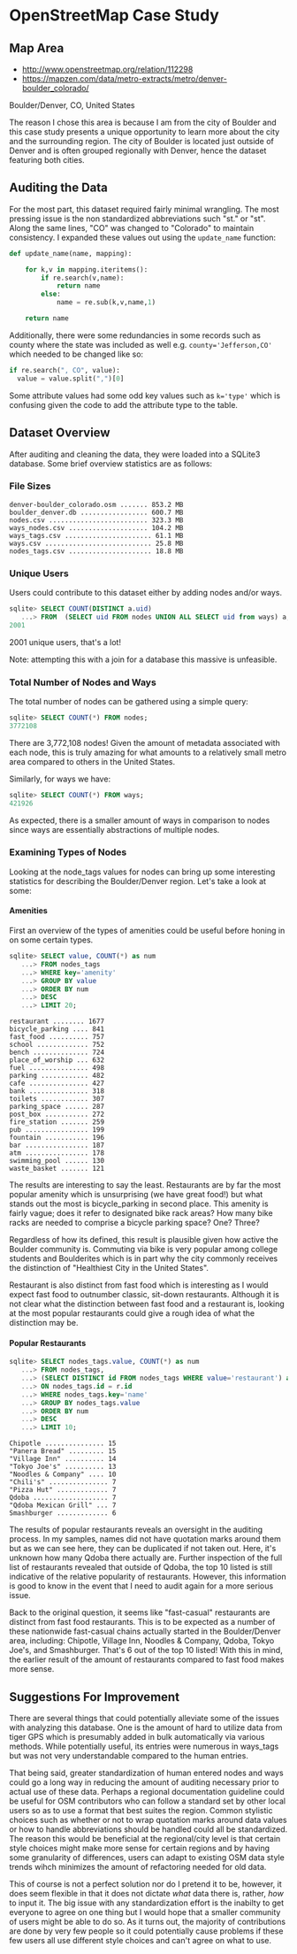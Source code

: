 # OpenStreetMap Case Study

## Map Area

* http://www.openstreetmap.org/relation/112298
* https://mapzen.com/data/metro-extracts/metro/denver-boulder_colorado/

Boulder/Denver, CO, United States

The reason I chose this area is because I am from the city of Boulder and this case study presents a unique opportunity to learn more about the city and the surrounding region. The city of Boulder is located just outside of Denver and is often grouped regionally with Denver, hence the dataset featuring both cities.

## Auditing the Data

For the most part, this dataset required fairly minimal wrangling. The most pressing issue is the non standardized abbreviations such "st." or "st". Along the same lines, "CO" was changed to "Colorado" to maintain consistency. I expanded these values out using the `update_name` function:

```python
def update_name(name, mapping):

    for k,v in mapping.iteritems():
        if re.search(v,name):
            return name
        else:
            name = re.sub(k,v,name,1)

    return name
```

Additionally, there were some redundancies in some records such as county where the state was included as well e.g. `county='Jefferson,CO'` which needed to be changed like so:

```python
if re.search(", CO", value):
  value = value.split(",")[0]
```

Some attribute values had some odd key values such as `k='type'` which is confusing given the code to add the attribute type to the table.


## Dataset Overview

After auditing and cleaning the data, they were loaded into a SQLite3 database. Some brief overview statistics are as follows:

### File Sizes

```
denver-boulder_colorado.osm ....... 853.2 MB
boulder_denver.db ................. 600.7 MB
nodes.csv ......................... 323.3 MB
ways_nodes.csv .................... 104.2 MB
ways_tags.csv ...................... 61.1 MB
ways.csv ........................... 25.8 MB
nodes_tags.csv ..................... 18.8 MB
```

### Unique Users

Users could contribute to this dataset either by adding nodes and/or ways.

```SQL
sqlite> SELECT COUNT(DISTINCT a.uid)
   ...> FROM  (SELECT uid FROM nodes UNION ALL SELECT uid from ways) a;
2001
```

2001 unique users, that's a lot!

Note: attempting this with a join for a database this massive is unfeasible.

### Total Number of Nodes and Ways

The total number of nodes can be gathered using a simple query:

```SQL
sqlite> SELECT COUNT(*) FROM nodes;
3772108
```
There are 3,772,108 nodes! Given the amount of metadata associated with each node, this is truly amazing for what amounts to a relatively small metro area compared to others in the United States.

Similarly, for ways we have:

```SQL
sqlite> SELECT COUNT(*) FROM ways;
421926
```

As expected, there is a smaller amount of ways in comparison to nodes since ways are essentially abstractions of multiple nodes.

### Examining Types of Nodes

Looking at the node_tags values for nodes can bring up some interesting statistics for describing the Boulder/Denver region. Let's take a look at some:

#### Amenities

First an overview of the types of amenities could be useful before honing in on some certain types.

```SQL
sqlite> SELECT value, COUNT(*) as num
   ...> FROM nodes_tags
   ...> WHERE key='amenity'
   ...> GROUP BY value
   ...> ORDER BY num
   ...> DESC
   ...> LIMIT 20;
```

```
restaurant ........ 1677
bicycle_parking .... 841
fast_food .......... 757
school ............. 752
bench .............. 724
place_of_worship ... 632
fuel ............... 498
parking ............ 482
cafe ............... 427
bank ............... 318
toilets ............ 307
parking_space ...... 287
post_box ........... 272
fire_station ....... 259
pub ................ 199
fountain ........... 196
bar ................ 187
atm ................ 178
swimming_pool ...... 130
waste_basket ....... 121
```

The results are interesting to say the least. Restaurants are by far the most popular amenity which is unsurprising (we have great food!) but what stands out the most is bicycle_parking in second place. This amenity is fairly vague; does it refer to designated bike rack areas? How many bike racks are needed to comprise a bicycle parking space? One? Three?  

Regardless of how its defined, this result is plausible given how active the Boulder community is. Commuting via bike is very popular among college students and Boulderites which is in part why the city commonly receives the distinction of "Healthiest City in the United States".

Restaurant is also distinct from fast food which is interesting as I would expect fast food to outnumber classic, sit-down restaurants. Although it is not clear what the distinction between fast food and a restaurant is, looking at the most popular restaurants could give a rough idea of what the distinction may be.

#### Popular Restaurants

```SQL
sqlite> SELECT nodes_tags.value, COUNT(*) as num
   ...> FROM nodes_tags,
   ...> (SELECT DISTINCT id FROM nodes_tags WHERE value='restaurant') as r
   ...> ON nodes_tags.id = r.id
   ...> WHERE nodes_tags.key='name'
   ...> GROUP BY nodes_tags.value
   ...> ORDER BY num
   ...> DESC
   ...> LIMIT 10;
```

```
Chipotle ............... 15
"Panera Bread" ......... 15
"Village Inn" .......... 14
"Tokyo Joe's" .......... 13
"Noodles & Company" .... 10
"Chili's" ............... 7
"Pizza Hut" ............. 7
Qdoba ................... 7
"Qdoba Mexican Grill" ... 7
Smashburger ............. 6
```

The results of popular restaurants reveals an oversight in the auditing process. In my samples, names did not have quotation marks around them but as we can see here, they can be duplicated if not taken out. Here, it's unknown how many Qdoba there actually are. Further inspection of the full list of restaurants revealed that outside of Qdoba, the top 10 listed is still indicative of the relative popularity of restaurants. However, this information is good to know in the event that I need to audit again for a more serious issue.

Back to the original question, it seems like "fast-casual" restaurants are distinct from fast food restaurants. This is to be expected as a number of these nationwide fast-casual chains actually started in the Boulder/Denver area, including: Chipotle, Village Inn, Noodles & Company, Qdoba, Tokyo Joe's, and Smashburger. That's 6 out of the top 10 listed! With this in mind, the earlier result of the amount of restaurants compared to fast food makes more sense.

## Suggestions For Improvement

There are several things that could potentially alleviate some of the issues with analyzing this database. One is the amount of hard to utilize data from tiger GPS which is presumably added in bulk automatically via various methods. While potentially useful, its entries were numerous in ways_tags but was not very understandable compared to the human entries.

That being said, greater standardization of human entered nodes and ways could go a long way in reducing the amount of auditing necessary prior to actual use of these data. Perhaps a regional documentation guideline could be useful for OSM contributors who can follow a standard set by other local users so as to use a format that best suites the region. Common stylistic choices such as whether or not to wrap quotation marks around data values or how to handle abbreviations should be handled could all be standardized. The reason this would be beneficial at the regional/city level is that certain style choices might make more sense for certain regions and by having some granularity of differences, users can adapt to existing OSM data style trends wihch minimizes the amount of refactoring needed for old data.

This of course is not a perfect solution nor do I pretend it to be, however, it does seem flexible in that it does not dictate *what* data there is, rather, *how* to input it. The big issue with any standardization effort is the inabilty to get everyone to agree on one thing but I would hope that a smaller community of users might be able to do so. As it turns out, the majority of contributions are done by very few people so it could potentially cause problems if these few users all use different style choices and can't agree on what to use.

